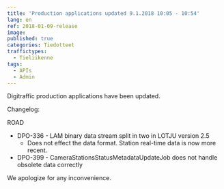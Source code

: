 ```yaml
---
title: 'Production applications updated 9.1.2018 10:05 - 10:54'
lang: en
ref: 2018-01-09-release
image: 
published: true
categories: Tiedotteet
traffictypes:
  - Tieliikenne
tags:
  - APIs
  - Admin
---
```


Digitraffic production applications have been updated.

Changelog:

ROAD
- DPO-336 - LAM binary data stream split in two in LOTJU version 2.5
  - Does not effect the data format. Station real-time data is now more recent.
- DPO-399 - CameraStationsStatusMetadataUpdateJob does not handle obsolete data correctly

We apologize for any inconvenience.
